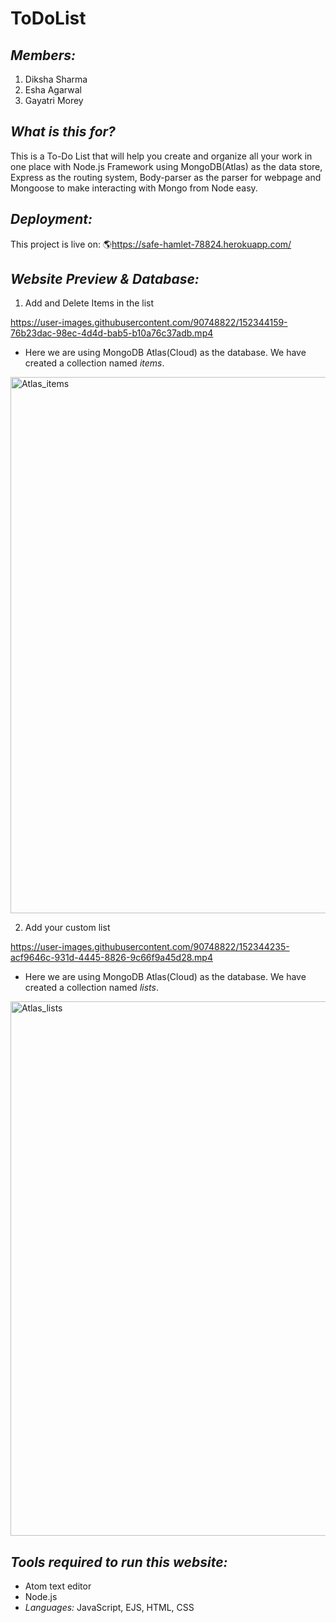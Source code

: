 # ToDoList

## *Members:*

1. Diksha Sharma
2. Esha Agarwal
3. Gayatri Morey

## *What is this for?*
This is a To-Do List that will help you create and organize all your work in one place with Node.js Framework using MongoDB(Atlas) as the data store, Express as the routing system, Body-parser as the parser for webpage and Mongoose to make interacting with Mongo from Node easy.

## *Deployment:*
This project is live on: 🌎https://safe-hamlet-78824.herokuapp.com/

## *Website Preview & Database:*
1) Add and Delete Items in the list

https://user-images.githubusercontent.com/90748822/152344159-76b23dac-98ec-4d4d-bab5-b10a76c37adb.mp4

- Here we are using MongoDB Atlas(Cloud) as the database. We have created a collection named *items*.

<img width="858" alt="Atlas_items" src="https://user-images.githubusercontent.com/90748822/152329900-97908e5f-ded6-461d-9f90-0b82a6f02508.png">

2) Add your custom list

https://user-images.githubusercontent.com/90748822/152344235-acf9646c-931d-4445-8826-9c66f9a45d28.mp4

- Here we are using MongoDB Atlas(Cloud) as the database. We have created a collection named *lists*.

<img width="855" alt="Atlas_lists" src="https://user-images.githubusercontent.com/90748822/152329994-4af07332-97dc-4d0b-b21c-f66edfe094a3.png">

## *Tools required to run this website:*
- Atom text editor
- Node.js
- *Languages:* JavaScript, EJS, HTML, CSS
